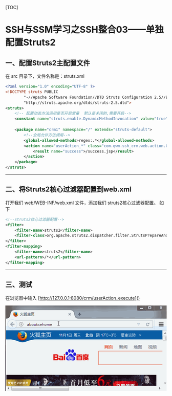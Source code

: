 [TOC]

# SSH与SSM学习之SSH整合03——单独配置Struts2

## 一、配置Struts2主配置文件
在 src 目录下，文件名称是：struts.xml

```xml
<?xml version="1.0" encoding="UTF-8" ?>
<!DOCTYPE struts PUBLIC
        "-//Apache Software Foundation//DTD Struts Configuration 2.5//EN"
        "http://struts.apache.org/dtds/struts-2.5.dtd">
<struts>
    <!-- 配置动态方法调用是否开启常量  默认是关闭的,需要开启-->
    <constant name="struts.enable.DynamicMethodInvocation" value="true"/>

    <package name="crm1" namespace="/" extends="struts-default">
        <!--全局允许方法调用-->
        <global-allowed-methods>regex:.*</global-allowed-methods>
        <action name="userAction_*" class="com.qwm.ssh_crm.web.action.UserAction" method="{1}">
            <result name="success">/success.jsp</result>
        </action>
    </package>
</struts>
```

---

## 二、将Struts2核心过滤器配置到web.xml

打开我们 web/WEB-INF/web.xml 文件，添加我们 struts2核心过滤器配置。
如下

```xml
<!--struts2核心过滤器配置-->
<filter>
    <filter-name>struts2</filter-name>
    <filter-class>org.apache.struts2.dispatcher.filter.StrutsPrepareAndExecuteFilter</filter-class>
</filter>
<filter-mapping>
    <filter-name>struts2</filter-name>
    <url-pattern>/*</url-pattern>
</filter-mapping>
```

---

## 三、测试

在浏览器中输入 [http://127.0.0.1:8080/crm/userAction_execute]()

![](../image/03/1.gif)